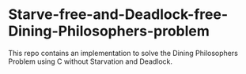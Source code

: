 # Starve-free-and-Deadlock-free-Dining-Philosophers-problem
This repo contains an implementation to solve the Dining Philosophers Problem using C without Starvation and Deadlock.
